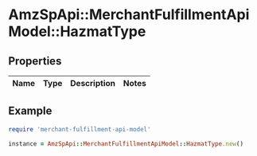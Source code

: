 # AmzSpApi::MerchantFulfillmentApiModel::HazmatType

## Properties

| Name | Type | Description | Notes |
| ---- | ---- | ----------- | ----- |

## Example

```ruby
require 'merchant-fulfillment-api-model'

instance = AmzSpApi::MerchantFulfillmentApiModel::HazmatType.new()
```

